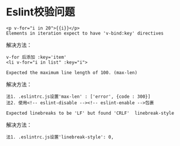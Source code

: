 # Eslint校验问题

```
<p v-for="i in 20">{{i}}</p>
Elements in iteration expect to have 'v-bind:key' directives
```
解决方法：
```
v-for 后添加 :key='item'
<li v-for="i in list" :key="i">
```

```
Expected the maximum line length of 100. (max-len)
```
解决方法：
```
法1. .eslintrc.js设置'max-len' : ['error', {code : 300}]
法2. 使用<!-- eslint-disable --><!-- eslint-enable -->包裹
```

```
Expected linebreaks to be 'LF' but found 'CRLF'  linebreak-style
```
解决方法：
```
法1. .eslintrc.js设置'linebreak-style': 0,
```
